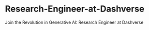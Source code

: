 # Research-Engineer-at-Dashverse
Join the Revolution in Generative AI: Research Engineer at Dashverse

